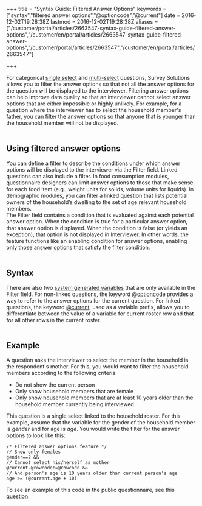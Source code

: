 ﻿+++
title = "Syntax Guide: Filtered Answer Options"
keywords = ["syntax","filtered answer options","@optioncode","@current"]
date = 2016-12-02T19:28:38Z
lastmod = 2016-12-02T19:28:38Z
aliases = ["/customer/portal/articles/2663547-syntax-guide-filtered-answer-options","/customer/en/portal/articles/2663547-syntax-guide-filtered-answer-options","/customer/portal/articles/2663547","/customer/en/portal/articles/2663547"]

+++

For categorical [single
select](/questionnaire-designer/categorical-single-select-question) and
[multi-select](/questionnaire-designer/categorical-multi-select-question)
questions, Survey Solutions allows you to filter the answer options so
that not all the answer options for the question will be displayed to
the interviewer. Filtering answer options can help improve data quality
so that an interviewer cannot select answer options that are either
impossible or highly unlikely. For example, for a question where the
interviewer has to select the household member's father, you can filter
the answer options so that anyone that is younger than the household
member will not be displayed.  
 

Using filtered answer options
-----------------------------

You can define a filter to describe the conditions under which answer
options will be displayed to the interviewer via the Filter field.
Linked questions can also include a filter. In food consumption modules,
questionnaire designers can limit answer options to those that make
sense for each food item (e.g., weight units for solids, volume units
for liquids). In demographic modules, you can filter a linked question
that lists potential owners of the household’s dwelling to the set of
age relevant household members.  
The Filter field contains a condition that is evaluated against each
potential answer option. When the condition is true for a particular
answer option, that answer option is displayed. When the condition is
false (or yields an exception), that option is not displayed in
Interviewer. In other words, the feature functions like an enabling
condition for answer options, enabling only those answer options that
satisfy the filter condition.  
 

Syntax
------

There are also two [system generated
variables](/syntax-guide/syntax-guide-system-generated-variables) that
are only available in the Filter field. For non-linked questions, the
keyword
[@optioncode](/syntax-guide/syntax-guide-system-generated-variables)
provides a way to refer to the answer options for the current question.
For linked questions, the keyword
[@current](/syntax-guide/syntax-guide-system-generated-variables), used
as a variable prefix, allows you to differentiate between the value of a
variable for current roster row and that for all other rows in the
current roster.  
 

Example
-------

A question asks the interviewer to select the member in the household is
the respondent's mother. For this, you would want to filter the
household members according to the following criteria:

-   Do not show the current person
-   Only show household members that are female
-   Only show household members that are at least 10 years older than
    the household member currently being interviewed

  
This question is a single select linked to the household roster. For
this example, assume that the variable for the gender of the household
member is *gender* and for age is *age*. You would write the filter for
the answer options to look like this:

    /* Filtered answer options feature */
    // Show only females
    gender==2 &&
    // Cannot select his/herself as mother
    @current.@rowcode!=@rowcode &&
    // And person's age is 10 years older than current person's age
    age >= (@current.age + 10)

To see an example of this code in the public questionnaire, see this
[question](https://solutions.worldbank.org/questionnaire/details/116bba6b43e247048a45d88f3ca3b4a8/chapter/86a1285cec7b59c70bb230ee8e3bc181/question/c6e3c5abced7db09046a7e65f9ddcd1b).
